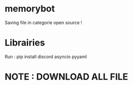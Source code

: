 # memorybot
Saving file in categorie open source !
# Librairies

Run : pip install discord asyncio pyyaml

# NOTE : DOWNLOAD ALL FILE 
